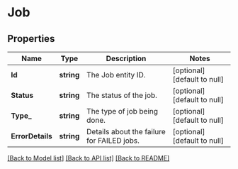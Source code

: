 # Job

## Properties
Name | Type | Description | Notes
------------ | ------------- | ------------- | -------------
**Id** | **string** | The Job entity ID. | [optional] [default to null]
**Status** | **string** | The status of the job. | [optional] [default to null]
**Type_** | **string** | The type of job being done. | [optional] [default to null]
**ErrorDetails** | **string** | Details about the failure for FAILED jobs. | [optional] [default to null]

[[Back to Model list]](../README.md#documentation-for-models) [[Back to API list]](../README.md#documentation-for-api-endpoints) [[Back to README]](../README.md)

